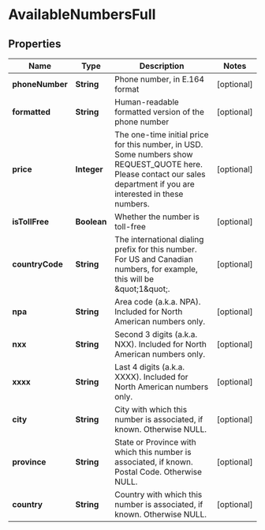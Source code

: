 
# AvailableNumbersFull

## Properties
Name | Type | Description | Notes
------------ | ------------- | ------------- | -------------
**phoneNumber** | **String** | Phone number, in E.164 format |  [optional]
**formatted** | **String** | Human-readable formatted version of the phone number |  [optional]
**price** | **Integer** | The one-time initial price for this number, in USD. Some numbers show REQUEST_QUOTE here. Please contact our sales department if you are interested in these numbers. |  [optional]
**isTollFree** | **Boolean** | Whether the number is toll-free |  [optional]
**countryCode** | **String** | The international dialing prefix for this number. For US and Canadian numbers, for example, this will be \&quot;1\&quot;. |  [optional]
**npa** | **String** | Area code (a.k.a. NPA). Included for North American numbers only. |  [optional]
**nxx** | **String** | Second 3 digits (a.k.a. NXX). Included for North American numbers only. |  [optional]
**xxxx** | **String** | Last 4 digits (a.k.a. XXXX). Included for North American numbers only. |  [optional]
**city** | **String** | City with which this number is associated, if known. Otherwise NULL. |  [optional]
**province** | **String** | State or Province with which this number is associated, if known. Postal Code. Otherwise NULL. |  [optional]
**country** | **String** | Country with which this number is associated, if known. Otherwise NULL. |  [optional]



